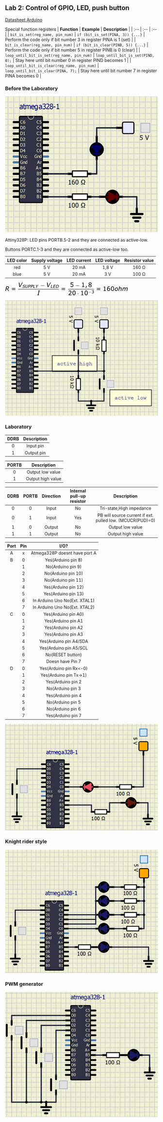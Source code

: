 ## Lab 2: Control of GPIO, LED, push button
[Datasheet Arduino](https://github.com/tomas-fryza/Digital-electronics-2/blob/master/Docs/arduino_shield.pdf)

Special function registers
| **Function** | **Example** | **Description** |
| :-- | :-- | :-- |
| `bit_is_set(reg_name, pin_num)` | `if (bit_is_set(PINA, 3)) {...}` | Perform the code only if bit number 3 in register PINA is 1 (set) |
| `bit_is_clear(reg_name, pin_num)` | `if (bit_is_clear(PINB, 5)) {...}` | Perform the code only if bit number 5 in register PINB is 0 (clear) |
| `loop_until_bit_is_set(reg_name, pin_num)` | `loop_until_bit_is_set(PIND, 0);` | Stay here until bit number 0 in register PIND becomes 1 |
| `loop_until_bit_is_clear(reg_name, pin_num)` | `loop_until_bit_is_clear(PINA, 7);` | Stay here until bit number 7 in register PINA becomes 0 |

### Before the Laboratory
![and_gates](../../Images/21.PNG)

Attiny328P:
LED pins PORTB.5-2 and they are connected as active-low.

Buttons  PORTC.1-3 and they are connected as active-low too.

|**LED color**|**Supply voltage**|**LED current**|**LED voltage**|**Resistor value**|
|:-:|:-:|:-:|:-:|:-:|
|red|5&nbsp;V|20&nbsp;mA|1,8&nbsp;V|160&nbsp;Ω|
|blue|5&nbsp;V|20&nbsp;mA|3&nbsp;V|100&nbsp;Ω|

![and_gates](../../Images/vypocetodporu.PNG)

![and_gates](../../Images/22.PNG)
### Laboratory
|**DDRB**|**Description**|
|:-:|:-:|
|0|Input pin|
|1|Output pin|

|**PORTB**|**Description**|
|:-:|:-:|
|0|Output low value|
|1|Output high value|

|**DDRB**|**PORTB**|**Direction**|**Internal pull-up resistor**|**Description**|
|:-:|:-:|:-:|:-:|:-:|
|0|0|Input|No|Tri-state,High impedance|
|0|1|Input|Yes|PB will source current if ext. pulled low. (MCUCR(PUD)=0)|
|1|0|Output|No|Output low value|
|1|1|Output|No|Output high value|

|**Port**|**Pin**|**I/O?**|
|:-:|:-:|:-:|
|A|x|Atmega328P doesnt have port A|
|B|0|Yes(Arduino pin 8)|
||1|No(Arduino pin 9)|
||2|No(Arduino pin 10)|
||3|No(Arduino pin 11)|
||4|Yes(Arduino pin 12)|
||5|Yes(Arduino pin 13)|
||6|In Arduino Uno No(Ext. XTAL1)|
||7|In Arduino Uno No(Ext. XTAL2)|
|C|0|Yes(Arduino pin A0)|
||1|Yes(Arduino pin A1|
||2|Yes(Arduino pin A2|
||3|Yes(Arduino pin A3|
||4|Yes(Arduino pin A4/SDA|
||5|Yes(Arduino pin A5/SCL|
||6|No(RESET button)|
||7|Doesn have Pin 7|
|D|0|Yes(Arduino pin Rx<-0)|
||1|Yes(Arduino pin Tx->1)|
||2|Yes(Arduino pin 2|
||3|No(Arduino pin 3|
||4|Yes(Arduino pin 4|
||5|No(Arduino pin 5|
||6|No(Arduino pin 6|
||7|Yes(Arduino pin 7|

![and_gates](../../Images/23.PNG)

### Knight rider style

![and_gates](../../Images/24.PNG)

### PWM generator

![and_gates](../../Images/25.PNG)

